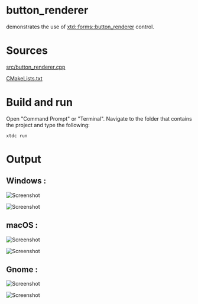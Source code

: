 # button_renderer

demonstrates the use of [xtd::forms::button_renderer](../../../src/xtd_forms/include/xtd/forms/button_renderer.hpp) control.

# Sources

[src/button_renderer.cpp](src/button_renderer.cpp)

[CMakeLists.txt](CMakeLists.txt)

# Build and run

Open "Command Prompt" or "Terminal". Navigate to the folder that contains the project and type the following:

```shell
xtdc run
```

# Output

## Windows :

![Screenshot](../../../docs/pictures/examples/button_renderer_w.png)

![Screenshot](../../../docs/pictures/examples/button_renderer_wd.png)

## macOS :

![Screenshot](../../../docs/pictures/examples/button_renderer_m.png)

![Screenshot](../../../docs/pictures/examples/button_renderer_md.png)

## Gnome :

![Screenshot](../../../docs/pictures/examples/button_renderer_g.png)

![Screenshot](../../../docs/pictures/examples/button_renderer_gd.png)
